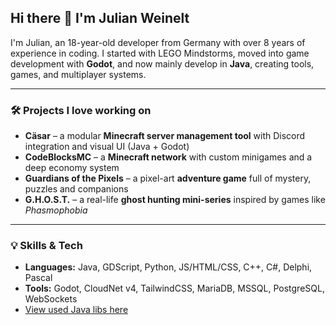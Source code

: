 ## Hi there 👋 I'm Julian Weinelt

I'm Julian, an 18-year-old developer from Germany with over 8 years of experience in coding.
I started with LEGO Mindstorms, moved into game development with **Godot**, and now mainly develop in **Java**, creating tools, games, and multiplayer systems.

---

### 🛠️ Projects I love working on

* **Cäsar** – a modular **Minecraft server management tool** with Discord integration and visual UI (Java + Godot)
* **CodeBlocksMC** – a **Minecraft network** with custom minigames and a deep economy system
* **Guardians of the Pixels** – a pixel-art **adventure game** full of mystery, puzzles and companions
* **G.H.O.S.T.** – a real-life **ghost hunting mini-series** inspired by games like *Phasmophobia*

---

### 💡 Skills & Tech

* **Languages:** Java, GDScript, Python, JS/HTML/CSS, C++, C#, Delphi, Pascal
* **Tools:** Godot, CloudNet v4, TailwindCSS, MariaDB, MSSQL, PostgreSQL, WebSockets
* [View used Java libs here](https://github.com/JWeinelt/JWeinelt/blob/main/Java_Libs.md)
